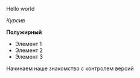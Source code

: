 Hello world

*Курсив*

**Полужирный**

* Элемент 1
* Элемент 2
* Элемент 3

Начинаем наше знакомство с контролем версий
